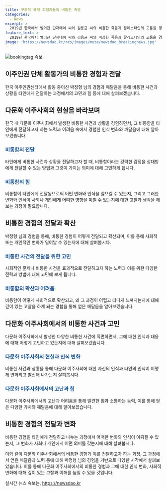 ```yaml
---
title: 구조적 폭력 희생자들의 비통한 죽음
categories:
  - News
excerpt: >
  2019년 한국에서 벌어진 딴저테이 씨와 김용균 씨의 비참한 죽음과 팔레스타인의 고통을 경험한 활동가는 비통한 현실에 관심과 이해를 가져왔다. 또한, 폐허에서 희망을 찾는 팔레스타인 여성들의 이야기를 전시하면서 전쟁의 현실과 폭력에 대해 고민한다. 그러나, 폭력에 동원되는 힘과 상황을 깊이 이해하기 어렵다는 점에서 비통함은 왜 확산되지 않고, 무엇을 할 수 있는지 모색한다.
feature_text: >
  2019년 한국에서 벌어진 딴저테이 씨와 김용균 씨의 비참한 죽음과 팔레스타인의 고통을 경험한 활동가는 비통한 현실에 관심과 이해를 가져왔다. 또한, 폐허에서 희망을 찾는 팔레스타인 여성들의 이야기를 전시하면서 전쟁의 현실과 폭력에 대해 고민한다. 그러나, 폭력에 동원되는 힘과 상황을 깊이 이해하기 어렵다는 점에서 비통함은 왜 확산되지 않고, 무엇을 할 수 있는지 모색한다.
image: 'https://newsdao.kr/res/images/meta/newsdao_breakingnews.jpg'
---
```


<p><img src="https://newsdao.kr/res/images/meta/newsdao_breakingnews.jpg" alt="bookingtag 속보" /></p>

<h2 data-ke-size="size26">이주인권 단체 활동가의 비통한 경험과 전달</h2>

<p data-ke-size="size16">한국 이주인권센터에서 활동 중이신 박정형 님의 경험과 깨달음을 통해 비통한 사건과 상황을 타인에게 전달하는 과정에서의 고민과 힘 등에 대해 살펴보겠습니다.</p>

<h2>다문화 이주사회의 현실을 바라보며</h2>

<p data-ke-size="size16">한국 내 다문화 이주사회에서 발생한 비통한 사건과 상황을 경험하면서, 그 비통함을 타인에게 전달하고자 하는 노력과 어려움 속에서 경험한 인식 변화와 깨달음에 대해 알아보겠습니다.</p>

<h3><b><span style="color: #1a5490;">비통함의 전달</span></b></h3>

<p data-ke-size="size16">타인에게 비통한 사건과 상황을 전달하고자 할 때, 비통함이라는 강력한 감정을 상대방에게 전달할 수 있는 방법과 그것이 가지는 의미에 대해 고민하게 됩니다.</p>

<h3><b><span style="color: #1a5490;">비통함의 힘</span></b></h3>

<p data-ke-size="size16">비통함이 타인에게 전달됨으로써 어떤 변화와 인식을 일으킬 수 있는지, 그리고 그러한 변화와 인식이 사회나 개인에게 어떠한 영향을 미칠 수 있는지에 대한 고찰과 생각을 해보는 과정이 필요합니다.</p>

<h2>비통한 경험의 전달과 확산</h2>

<p data-ke-size="size16">박정형 님의 경험을 통해, 비통한 경험이 어떻게 전달되고 확산되며, 이를 통해 사회적 또는 개인적인 변화가 일어날 수 있는지에 대해 살펴봅시다.</p>

<h3><b><span style="color: #1a5490;">비통한 사건의 전달을 위한 고민</span></b></h3>

<p data-ke-size="size16">사회적인 문제나 비통한 사건을 효과적으로 전달하고자 하는 노력과 이를 위한 다양한 전략과 방법에 대해 고민해 보게 됩니다.</p>

<h3><b><span style="color: #1a5490;">비통함의 확산과 어려움</span></b></h3>

<p data-ke-size="size16">비통함이 어떻게 사회적으로 확산되고, 왜 그 과정이 어렵고 더디게 느껴지는지에 대해 깊이 있는 고찰을 하게 되는 경험을 통해 얻은 깨달음을 알아보겠습니다.</p>

<h2>다문화 이주사회에서의 비통한 사건과 고민</h2>

<p data-ke-size="size16">다문화 이주사회에서 발생한 다양한 비통한 사건에 직면하면서, 그에 대한 인식과 대응에 대해 어떻게 고민하고 있는지에 대해 살펴보겠습니다.</p>

<h3><b><span style="color: #1a5490;">다문화 이주사회의 현실과 인식 변화</span></b></h3>

<p data-ke-size="size16">비통한 사건과 상황을 통해 다문화 이주사회에 대한 자신의 인식과 타인의 인식이 어떻게 변화되고 발전해 나가는지 살펴봅시다.</p>

<h3><b><span style="color: #1a5490;">다문화 이주사회에서의 고난과 힘</span></b></h3>

<p data-ke-size="size16">다문화 이주사회에서의 고난과 어려움을 통해 발견한 힘과 소통하는 능력, 이를 통해 얻은 다양한 가치와 깨달음에 대해 알아보겠습니다.</p>

<h2>비통한 경험의 전달과 변화</h2>

<p data-ke-size="size16">비통한 경험을 타인에게 전달하고 나누는 과정에서 어떠한 변화와 인식이 이뤄질 수 있는지, 그 변화가 사회나 개인에게 어떤 의미를 갖는지에 대해 살펴봅시다.</p>

<p>이와 같이 다문화 이주사회에서의 비통한 경험과 이를 전달하고자 하는 과정, 그 과정에서 얻은 깨달음과 노력 등에 대해 박정형 님의 경험을 기반으로 다양한 시각에서 살펴보았습니다. 이를 통해 다문화 이주사회에서의 비통한 경험과 그에 대한 인식 변화, 사회적 변화에 대해 깊이 있는 고찰과 이해를 높일 수 있을 것입니다.</p>
실시간 뉴스 속보는, <a href="https://newsdao.kr" rel="dofollow">https://newsdao.kr</a>


